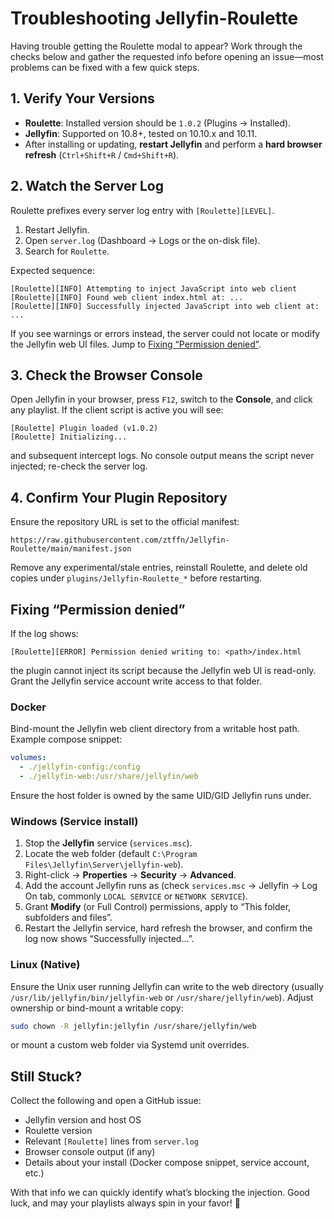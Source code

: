 # Troubleshooting Jellyfin-Roulette

Having trouble getting the Roulette modal to appear? Work through the checks below and gather the requested info before opening an issue—most problems can be fixed with a few quick steps.

## 1. Verify Your Versions
- **Roulette**: Installed version should be `1.0.2` (Plugins → Installed).
- **Jellyfin**: Supported on 10.8+, tested on 10.10.x and 10.11.
- After installing or updating, **restart Jellyfin** and perform a **hard browser refresh** (`Ctrl+Shift+R` / `Cmd+Shift+R`).

## 2. Watch the Server Log
Roulette prefixes every server log entry with `[Roulette][LEVEL]`.

1. Restart Jellyfin.
2. Open `server.log` (Dashboard → Logs or the on-disk file).
3. Search for `Roulette`.

Expected sequence:
```
[Roulette][INFO] Attempting to inject JavaScript into web client
[Roulette][INFO] Found web client index.html at: ...
[Roulette][INFO] Successfully injected JavaScript into web client at: ...
```

If you see warnings or errors instead, the server could not locate or modify the Jellyfin web UI files. Jump to [Fixing “Permission denied”](#fixing-permission-denied).

## 3. Check the Browser Console
Open Jellyfin in your browser, press `F12`, switch to the **Console**, and click any playlist. If the client script is active you will see:
```
[Roulette] Plugin loaded (v1.0.2)
[Roulette] Initializing...
```
and subsequent intercept logs. No console output means the script never injected; re-check the server log.

## 4. Confirm Your Plugin Repository
Ensure the repository URL is set to the official manifest:
```
https://raw.githubusercontent.com/ztffn/Jellyfin-Roulette/main/manifest.json
```
Remove any experimental/stale entries, reinstall Roulette, and delete old copies under `plugins/Jellyfin-Roulette_*` before restarting.

## Fixing “Permission denied”
If the log shows:
```
[Roulette][ERROR] Permission denied writing to: <path>/index.html
```
the plugin cannot inject its script because the Jellyfin web UI is read-only. Grant the Jellyfin service account write access to that folder.

### Docker
Bind-mount the Jellyfin web client directory from a writable host path. Example compose snippet:
```yaml
volumes:
  - ./jellyfin-config:/config
  - ./jellyfin-web:/usr/share/jellyfin/web
```
Ensure the host folder is owned by the same UID/GID Jellyfin runs under.

### Windows (Service install)
1. Stop the **Jellyfin** service (`services.msc`).
2. Locate the web folder (default `C:\Program Files\Jellyfin\Server\jellyfin-web`).
3. Right-click → **Properties** → **Security** → **Advanced**.
4. Add the account Jellyfin runs as (check `services.msc` → Jellyfin → Log On tab, commonly `LOCAL SERVICE` or `NETWORK SERVICE`).
5. Grant **Modify** (or Full Control) permissions, apply to “This folder, subfolders and files”.
6. Restart the Jellyfin service, hard refresh the browser, and confirm the log now shows “Successfully injected…”.

### Linux (Native)
Ensure the Unix user running Jellyfin can write to the web directory (usually `/usr/lib/jellyfin/bin/jellyfin-web` or `/usr/share/jellyfin/web`). Adjust ownership or bind-mount a writable copy:
```bash
sudo chown -R jellyfin:jellyfin /usr/share/jellyfin/web
```
or mount a custom web folder via Systemd unit overrides.

## Still Stuck?
Collect the following and open a GitHub issue:
- Jellyfin version and host OS
- Roulette version
- Relevant `[Roulette]` lines from `server.log`
- Browser console output (if any)
- Details about your install (Docker compose snippet, service account, etc.)

With that info we can quickly identify what’s blocking the injection. Good luck, and may your playlists always spin in your favor! 🎲
